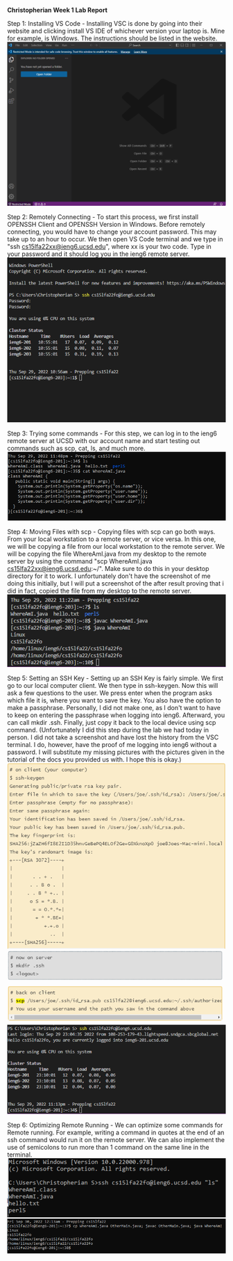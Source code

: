 **Christopherian Week 1 Lab Report**

Step 1: Installing VS Code -  Installing VSC is done by going into their website and clicking install VS IDE of whichever version your laptop is. Mine for example, is Windows. The instructions should be listed in the website.
![Image](vscode.png)

Step 2: Remotely Connecting - To start this process, we first install OPENSSH Client and OPENSSH Version in Windows. Before remotely connecting, you would have to change your account password. This may take up to an hour to occur. We then open VS Code terminal and we type in "ssh cs15lfa22xx@ieng6.ucsd.edu", where xx is your two code. Type in your password and it should log you in the ieng6 remote server.
![Image](first%20time%20ieng6%20connecting.png)

Step 3: Trying some commands - For this step, we can log in to the ieng6 remote server at UCSD with our account name and start testing out commands such as scp, cat, ls, and much more.
![Image](testing%20out%20commands.png)

Step 4: Moving Files with scp - Copying files with scp can go both ways. From your local workstation to a remote server, or vice versa. In this one, we will be copying a file from our local workstation to the remote server. We will be copying the file WhereAmI.java from my desktop to the remote server by using the command "scp WhereAmI.java cs15lfa22xx@ieng6.ucsd.edu:~/". Make sure to do this in your desktop directory for it to work. I unfortunately don't have the screenshot of me doing this initially, but I will put a screenshot of the after result proving that i did in fact, copied the file from my desktop to the remote server.
![Image](cs15l%20scp%20proof.png)

Step 5: Setting an SSH Key - Setting up an SSH Key is fairly simple. We first go to our local computer client. We then type in ssh-keygen. Now this will ask a few questions to the user. We press enter when the program asks which file it is, where you want to save the key. You also have the option to make a passphrase. Personally, I did not make one, as I don't want to have to keep on entering the passphrase when logging into ieng6. Afterward, you can call mkdir .ssh. Finally, just copy it back to the local device using scp command. (Unfortunately I did this step during the lab we had today in person. I did not take a screenshot and have lost the history from the VSC terminal. I do, however, have the proof of me logging into ieng6 without a password. I will substitute my missing pictures with the pictures given in the tutorial of the docs you provided us with. I hope this is okay.)
![Image](SSH%201.png)
![Image](ssh%202.png)
![Image](cs15l%20ieng6%20login%20without%20password.png)

Step 6: Optimizing Remote Running - We can optimize some commands for Remote running. For example, writing a command in quotes at the end of an ssh command would run it on the remote server. We can also implement the use of semicolons to run more than 1 command on the same line in the terminal.
![Image](Optimize%201.png)
![Image](Optimize%202.png)